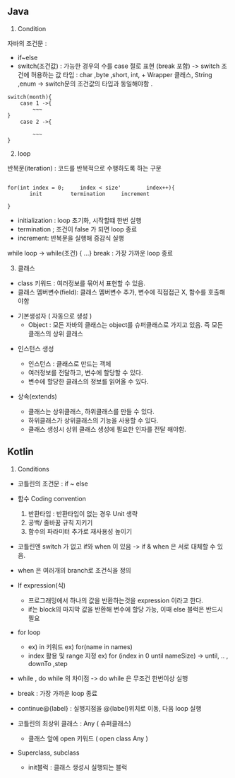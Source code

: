 ## Java

1. Condition

자바의 조건문 :
- if~else
- switch(조건값) : 가능한 경우의 수를 case 절로 표현 (break 포함)
	-> switch 조건에 허용하는 값 타입 : char ,byte ,short, int, + Wrapper 클래스, String ,enum
	-> switch문의 조건값의 타입과 동일해야함 .

```
switch(month){
	case 1 ->{
		~~~
}
	case 2 ->{

		~~~
}
```

2. loop

반복문(iteration) : 코드를 반복적으로 수행하도록 하는 구문


```

for(int index = 0;     index < size'     	index++){
	   init			termination     increment

}
```
- initialization : loop 초기화, 시작할떄 한번 실행
- termination ; 조건이 false 가 되면 loop 종료
- increment: 반복문을 실행해 증감식 실행 

while loop
-> while(조건) { ...}
break : 가장 가까운 loop 종료

3. 클래스

- class 키워드 : 여러정보를 묶어서 표현할 수 있음.
- 클래스 멤버변수(field): 클래스 멤버변수 추가, 변수에 직접접근 X, 함수를 호출해야함

+ 기본생성자 ( 자동으로 생성 ) 
	- Object : 모든 자바의 클래스는 object를 슈퍼클래스로 가지고 있음. 
		즉 모든 클래스의 상위 클래스

- 인스턴스 생성
	- 인스턴스 : 클래스로 만드는 객체
	- 여러정보를 전달하고, 변수에 할당할 수 있다.
	- 변수에 할당한 클래스의 정보를 읽어올 수 있다. 

- 상속(extends)
	- 클래스는 상위클래스, 하위클래스를 만들 수 있다.
	- 하위클래스가 상위클래스의 기능을 사용할 수 있다. 
	- 클래스 생성시 상위 클래스 생성에 필요한 인자를 전달 해야함.

## Kotlin

1. Conditions

- 코틀린의 조건문 : if ~ else

- 함수 Coding convention 
	1. 반환타입 : 반환타입이 없는 경우 Unit 생략
	2. 공백/ 줄바꿈 규칙 지키기
	3. 함수의 파라미터 추가로 재사용성 높이기 

- 코틀린엔 switch 가 없고 if와 when 이 있음
	-> if & when 은 서로 대체할 수 있음. 
- when 은 여러개의 branch로 조건식을 정의 

- If expression(식)
	- 프로그래밍에서 하나의 값을 반환하는것을 expression 이라고 한다. 
	- if는 block의 마지막 값을 반환해 변수에 할당 가능, 이때 else 블럭은 반드시 필요

- for loop
	- ex) in 키워드 ex) for(name in names)
	- index 활용 및 range 지정  ex) for (index in 0 until nameSize)
	-> until, .. , downTo ,step 

- while , do while 의 차이점 
	-> do while 은 무조건 한번이상 실행 
- break : 가장 가까운 loop 종료 
- continue@{label} : 실행지점을 @{label}위치로 이동, 다음 loop 실행 

- 코틀린의 최상위 클래스 : Any ( 슈퍼클래스)
	- 클래스 앞에 open 키워드 ( open class Any )

- Superclass, subclass
	+ init블럭 : 클래스 생성시 실행되는 블럭


